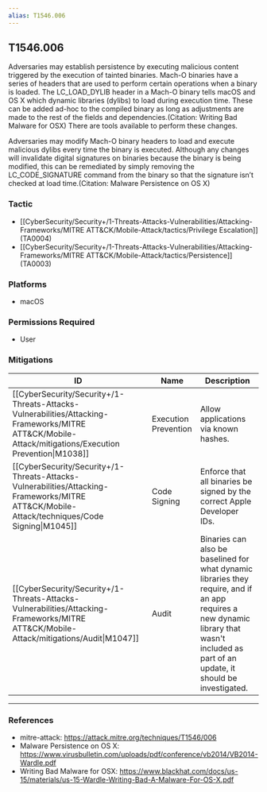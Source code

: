 ```yaml
---
alias: T1546.006
---
```


## T1546.006

Adversaries may establish persistence by executing malicious content triggered by the execution of tainted binaries. Mach-O binaries have a series of headers that are used to perform certain operations when a binary is loaded. The LC_LOAD_DYLIB header in a Mach-O binary tells macOS and OS X which dynamic libraries (dylibs) to load during execution time. These can be added ad-hoc to the compiled binary as long as adjustments are made to the rest of the fields and dependencies.(Citation: Writing Bad Malware for OSX) There are tools available to perform these changes.

Adversaries may modify Mach-O binary headers to load and execute malicious dylibs every time the binary is executed. Although any changes will invalidate digital signatures on binaries because the binary is being modified, this can be remediated by simply removing the LC_CODE_SIGNATURE command from the binary so that the signature isn’t checked at load time.(Citation: Malware Persistence on OS X)


### Tactic
- [[CyberSecurity/Security+/1-Threats-Attacks-Vulnerabilities/Attacking-Frameworks/MITRE ATT&CK/Mobile-Attack/tactics/Privilege Escalation]] (TA0004)
- [[CyberSecurity/Security+/1-Threats-Attacks-Vulnerabilities/Attacking-Frameworks/MITRE ATT&CK/Mobile-Attack/tactics/Persistence]] (TA0003)

### Platforms
- macOS

### Permissions Required
- User

### Mitigations

| ID | Name | Description |
| --- | --- | --- |
| [[CyberSecurity/Security+/1-Threats-Attacks-Vulnerabilities/Attacking-Frameworks/MITRE ATT&CK/Mobile-Attack/mitigations/Execution Prevention\|M1038]] | Execution Prevention | Allow applications via known hashes. |
| [[CyberSecurity/Security+/1-Threats-Attacks-Vulnerabilities/Attacking-Frameworks/MITRE ATT&CK/Mobile-Attack/techniques/Code Signing\|M1045]] | Code Signing | Enforce that all binaries be signed by the correct Apple Developer IDs. |
| [[CyberSecurity/Security+/1-Threats-Attacks-Vulnerabilities/Attacking-Frameworks/MITRE ATT&CK/Mobile-Attack/mitigations/Audit\|M1047]] | Audit | Binaries can also be baselined for what dynamic libraries they require, and if an app requires a new dynamic library that wasn't included as part of an update, it should be investigated. |


---
### References

- mitre-attack: https://attack.mitre.org/techniques/T1546/006
- Malware Persistence on OS X: https://www.virusbulletin.com/uploads/pdf/conference/vb2014/VB2014-Wardle.pdf
- Writing Bad Malware for OSX: https://www.blackhat.com/docs/us-15/materials/us-15-Wardle-Writing-Bad-A-Malware-For-OS-X.pdf

